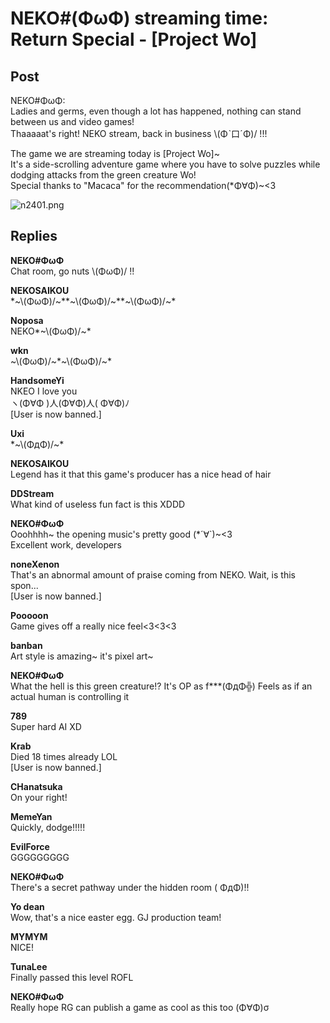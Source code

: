 # NEKO#(ΦωΦ) streaming time: Return Special - [Project Wo]
## Post
NEKO#ΦωΦ:<br>
Ladies and germs, even though a lot has happened, nothing can stand between us and video games!<br>
Thaaaaat's right! NEKO stream, back in business \\(Φˋ口ˊΦ)/ !!!

The game we are streaming today is [Project Wo]~<br>
It's a side-scrolling adventure game where you have to solve puzzles while dodging attacks from the green creature Wo!<br>
Special thanks to "Macaca" for the recommendation(\*Φ∀Φ)~<3

![n2401.png](\attachments\n2401.png)
## Replies
**NEKO#ΦωΦ**<br>
Chat room, go nuts \\(ΦωΦ)/ !!

**NEKOSAIKOU**<br>
\*~\\(ΦωΦ)/~\*\*~\\(ΦωΦ)/~\*\*~\\(ΦωΦ)/~\*

**Noposa**<br>
NEKO\*~\\(ΦωΦ)/~\*

**wkn**<br>
~\\(ΦωΦ)/~\*~\\(ΦωΦ)/~\*

**HandsomeYi**<br>
NKEO I love you <br>
ヽ(Φ∀Φ )人(Φ∀Φ)人( Φ∀Φ)ﾉ <br>
[User is now banned.]

**Uxi**<br>
\*~\\(ΦдΦ)/~\*

**NEKOSAIKOU**<br>
Legend has it that this game's producer has a nice head of hair

**DDStream**<br>
What kind of useless fun fact is this XDDD

**NEKO#ΦωΦ**<br>
Ooohhhh~ the opening music's pretty good (\*´∀`)~<3 <br>
Excellent work, developers

**noneXenon**<br>
That's an abnormal amount of praise coming from NEKO. Wait, is this spon... <br>
[User is now banned.]

**Pooooon**<br>
Game gives off a really nice feel<3<3<3

**banban**<br>
Art style is amazing~ it's pixel art~

**NEKO#ΦωΦ**<br>
What the hell is this green creature!? It's OP as f\*\*\*(ΦдΦ╬) Feels as if an actual human is controlling it

**789**<br>
Super hard AI XD

**Krab**<br>
Died 18 times already LOL <br>
[User is now banned.]

**CHanatsuka**<br>
On your right!

**MemeYan**<br>
Quickly, dodge!!!!!

**EvilForce**<br>
GGGGGGGGG

**NEKO#ΦωΦ**<br>
There's a secret pathway under the hidden room ( ΦдΦ)!!

**Yo dean**<br>
Wow, that's a nice easter egg. GJ production team!

**MYMYM**<br>
NICE!

**TunaLee**<br>
Finally passed this level ROFL

**NEKO#ΦωΦ**<br>
Really hope RG can publish a game as cool as this too (Φ∀Φ)σ

